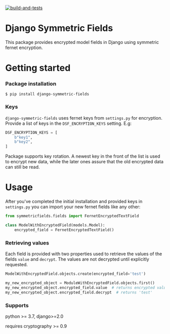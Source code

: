 [![build-and-tests](https://github.com/Szczaleg/django-symmetric-fields/actions/workflows/django.yml/badge.svg)](https://github.com/Szczaleg/django-symmetric-fields/actions/workflows/django.yml)

# Django Symmetric Fields

This package provides encrypted model fields in Django using symmetric fernet encryption.

# Getting started
### Package installation
```shell
$ pip install django-symmetric-fields
```
### Keys
```django-symmetric-fields``` uses fernet keys from ```settings.py``` for encryption. Provide a list of keys in the ```DSF_ENCRYPTION_KEYS``` setting. E.g:

```python
DSF_ENCRYPTION_KEYS = [
    b"key1",
    b"key2",
]
```

Package supports key rotation. A newest key in the front of the list is used to encrypt new data, while the later ones assure that the old encrypted data can still be read.

# Usage

After you've completed the initial installation and provided keys in ```settings.py``` you can import your new fernet fields like any other:

```python
from symmetricfields.fields import FernetEncryptedTextField

class ModelWithEncryptedField(models.Model):
    encrypted_field = FernetEncryptedTextField()
```

### Retrieving values
Each field is provided with two properties used to retrieve the values of the fields ```value``` and ```decrypt```. The values are not decrypted until explicitly requested.

```python
ModelWithEncryptedField.objects.create(encrypted_field='test')

my_new_encrypted_object = ModuleWithEncryptedField.objects.first()
my_new_encrypted_object.encrypted_field.value  # returns encrypted value of the field
my_new_encrypted_object.encrypted_field.decrypt  # returns 'test'
```



### Supports
python >= 3.7, django>=2.0

requires cryptography >= 0.9